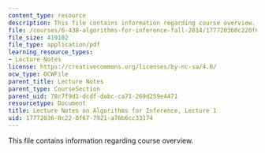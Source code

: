 ```yaml
---
content_type: resource
description: This file contains information regarding course overview.
file: /courses/6-438-algorithms-for-inference-fall-2014/177720360c220f677921a76b6cc33174_MIT6_438F14_Lec1.pdf
file_size: 419102
file_type: application/pdf
learning_resource_types:
- Lecture Notes
license: https://creativecommons.org/licenses/by-nc-sa/4.0/
ocw_type: OCWFile
parent_title: Lecture Notes
parent_type: CourseSection
parent_uid: 78c7f9d1-dcdf-dabc-ca71-269d259e4471
resourcetype: Document
title: Lecture Notes on Algorithms for Inference, Lecture 1
uid: 17772036-0c22-0f67-7921-a76b6cc33174
---
```

This file contains information regarding course overview.